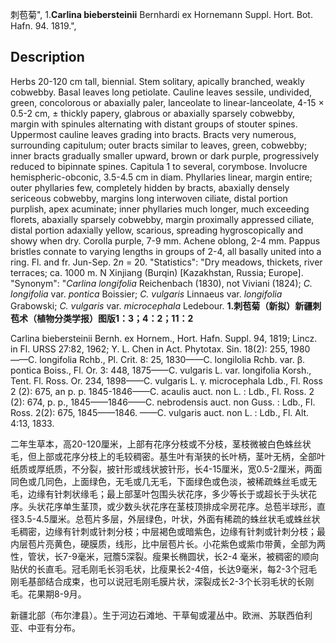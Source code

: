 刺苞菊",
1.**Carlina biebersteinii** Bernhardi ex Hornemann Suppl. Hort. Bot. Hafn. 94. 1819.",

## Description
Herbs 20-120 cm tall, biennial. Stem solitary, apically branched, weakly cobwebby. Basal leaves long petiolate. Cauline leaves sessile, undivided, green, concolorous or abaxially paler, lanceolate to linear-lanceolate, 4-15 × 0.5-2 cm, ± thickly papery, glabrous or abaxially sparsely cobwebby, margin with spinules alternating with distant groups of stouter spines. Uppermost cauline leaves grading into bracts. Bracts very numerous, surrounding capitulum; outer bracts similar to leaves, green, cobwebby; inner bracts gradually smaller upward, brown or dark purple, progressively reduced to bipinnate spines. Capitula 1 to several, corymbose. Involucre hemispheric-obconic, 3.5-4.5 cm in diam. Phyllaries linear, margin entire; outer phyllaries few, completely hidden by bracts, abaxially densely sericeous cobwebby, margins long interwoven ciliate, distal portion purplish, apex acuminate; inner phyllaries much longer, much exceeding florets, abaxially sparsely cobwebby, margin proximally appressed ciliate, distal portion adaxially yellow, scarious, spreading hygroscopically and showy when dry. Corolla purple, 7-9 mm. Achene oblong, 2-4 mm. Pappus bristles connate to varying lengths in groups of 2-4, all basally united into a ring. Fl. and fr. Jun-Sep. 2*n* = 20.
  "Statistics": "Dry meadows, thickets, river terraces; ca. 1000 m. N Xinjiang (Burqin) [Kazakhstan, Russia; Europe].
  "Synonym": "*Carlina longifolia* Reichenbach (1830), not Viviani (1824); *C. longifolia* var. *pontica* Boissier; *C. vulgaris* Linnaeus var. *longifolia* Grabowski; *C. vulgaris* var. *microcephala* Ledebour.
**1.刺苞菊（新拟）新疆刺苞术（植物分类学报）图版1：3；4：2；11：2**

Carlina biebersteinii Bernh. ex Hornem., Hort. Hafn. Suppl. 94, 1819; Lincz. in Fl. URSS 27:82, 1962; Y. L. Chen in Act. Phytotax. Sin. 18(2): 255, 1980——C. longifolia Rchb., Pl. Crit. 8: 25, 1830——C. longilolia Rchb. var. β. pontica Boiss., Fl. Or. 3: 448, 1875——C. vulgaris L. var. longifolia Korsh., Tent. Fl. Ross. Or. 234, 1898——C. vulgaris L. γ. microcephala Ldb., Fl. Ross 2 (2): 675, an p. p. 1845-1846——C. acaulis auct. non L. : Ldb., Fl. Ross. 2 (2): 674, p. p., 1845——1846——C. nebrodensis auct. non Guss. : Ldb., Fl. Ross. 2(2): 675, 1845——1846. ——C. vulgaris auct. non L. : Ldb., Fl. Alt. 4:13, 1833.

二年生草本，高20-120厘米，上部有花序分枝或不分枝，茎枝微被白色蛛丝状毛，但上部或花序分枝上的毛较稠密。基生叶有渐狭的长叶柄，茎叶无柄，全部叶纸质或厚纸质，不分裂，披针形或线状披针形，长4-15厘米，宽0.5-2厘米，两面同色或几同色，上面绿色，无毛或几无毛，下面绿色或色淡，被稀疏蛛丝毛或无毛，边缘有针刺状缘毛；最上部茎叶包围头状花序，多少等长于或超长于头状花序。头状花序单生茎顶，或少数头状花序在茎枝顶排成伞房花序。总苞半球形，直径3.5-4.5厘米。总苞片多层，外层绿色，叶状，外面有稀疏的蛛丝状毛或蛛丝状毛稠密，边缘有针刺或针刺分枝；中层褐色或暗紫色，边缘有针刺或针刺分枝；最内层苞片亮黄色，硬膜质，线形，比中层苞片长。小花紫色或紫巾带黄，全部为两性，管状，长7-9毫米，冠簷5深裂。瘦果长椭圆状，长2-4 毫米，被稠密的顺向贴伏的长直毛。冠毛刚毛长羽毛状，比瘦果长2-4倍，长达9毫米，每2-3个冠毛刚毛基部结合成束，也可以说冠毛刚毛膜片状，深裂成长2-3个长羽毛状的长刚毛。花果期8-9月。

新疆北部（布尔津县）。生于河边石滩地、干草甸或灌丛中。欧洲、苏联西伯利亚、中亚有分布。

